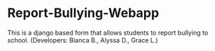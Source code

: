 # Report-Bullying-Webapp
This is a django based form that allows students to report bullying to school. (Developers: Bianca B., Alyssa D., Grace L.)
